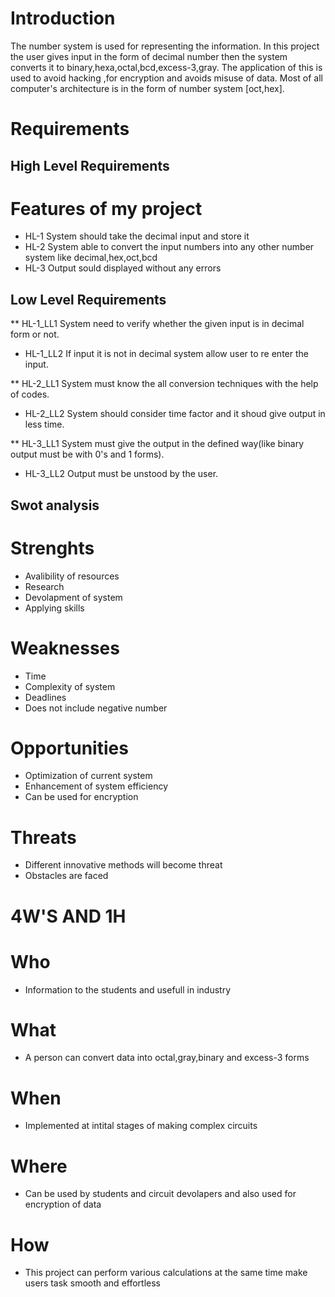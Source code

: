 # Introduction 

The number system is used for representing the information. In this project the user gives input in the form of decimal number then the system converts it to binary,hexa,octal,bcd,excess-3,gray. The application of this is used to avoid hacking ,for encryption and avoids misuse of data. Most of all computer's architecture is in the form of number system [oct,hex].

# Requirements


## High Level Requirements
  # Features of my project
  * HL-1 System should take the decimal input and store it
  * HL-2 System able to convert the input numbers into any other number system like decimal,hex,oct,bcd
  * HL-3 Output sould displayed without any errors



## Low Level Requirements
** HL-1_LL1  System need to verify whether the given input is in decimal form or not.
 * HL-1_LL2  If input it is not in decimal system allow user to re enter the input.
       
** HL-2_LL1 System must know the all conversion techniques with the help of codes.
 * HL-2_LL2 System should consider time factor and it shoud give output in less time.

** HL-3_LL1 System must give the output in the defined way(like binary output must be with 0's and 1 forms).
 * HL-3_LL2 Output must be unstood by the user.

## Swot analysis
# Strenghts
* Avalibility of resources
* Research
* Devolapment of system
* Applying skills

# Weaknesses
* Time
* Complexity of system
* Deadlines
* Does not include negative number

# Opportunities
* Optimization of current system
* Enhancement of system efficiency
* Can be used for encryption 

# Threats
* Different innovative methods will become threat 
* Obstacles are faced


# 4W'S AND 1H
# Who
* Information to the students and usefull in industry 

# What
* A person can convert data into octal,gray,binary and excess-3 forms

# When
* Implemented at intital stages of making complex circuits 

# Where
* Can be used by students and circuit devolapers and also used for encryption of data

# How
* This project can perform various calculations at the same time make users task smooth and effortless
